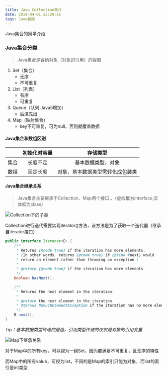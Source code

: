 ```yaml
---
title: Java Collection简介
date: 2019-04-01 22:29:55
tags: Java基础
---
```




Java集合的简单介绍

<!-- more -->

### Java集合分类

> Java集合是容纳对象（对象的引用）的容器

1. Set（集合）
   * 无序
   * 不可重复
2. List（列表）
   * 有序
   * 可重复
3. Queue（队列 Java5增加）
   * 后进先出
4. Map（映射集合）
   * key不可重复，可为null，否则就覆盖数据



#### Java集合和数组区别

|      | 初始化时容量 |             存储类型             |
| :--: | :----------: | :------------------------------: |
| 集合 |   长度不定   |        基本数据类型，对象        |
| 数组 |   固定长度   | 对象，基本数据类型需转化成包装类 |



#### Java集合继承关系

> Java集合主要继承于Collection、Map两个接口 。（虚线框为interface,实体框为class）

![Collection下的子类](https://camo.githubusercontent.com/b1974bdd58e78c12612907d0ad27b893f8fbdbb9/687474703a2f2f75706c6f61642d696d616765732e6a69616e7368752e696f2f75706c6f61645f696d616765732f333938353536332d653766656266333634643864383233352e706e673f696d6167654d6f6772322f6175746f2d6f7269656e742f7374726970253743696d61676556696577322f322f772f31323430)

Collection进行迭代需要实现iterator()方法，该方法是为了获取一个迭代器（继承自iterator接口）

```java
public interface Iterator<E> {
    /**
     * Returns {@code true} if the iteration has more elements.
     * (In other words, returns {@code true} if {@link #next} would
     * return an element rather than throwing an exception.)
     *
     * @return {@code true} if the iteration has more elements
     */
    boolean hasNext();

    /**
     * Returns the next element in the iteration.
     *
     * @return the next element in the iteration
     * @throws NoSuchElementException if the iteration has no more elements
     */
    E next();
}
```

*Tip：基本数据类型传递的是值，引用类型传递的仅仅是对象的引用变量*



![Map下继承关系](https://camo.githubusercontent.com/517258d1f1e996c7a728c8fe067c439722fc61ce/687474703a2f2f75706c6f61642d696d616765732e6a69616e7368752e696f2f75706c6f61645f696d616765732f333938353536332d303630353231303738343961373630332e706e673f696d6167654d6f6772322f6175746f2d6f7269656e742f7374726970253743696d61676556696577322f322f772f31323430)



对于Map中的所有key，可以视为一组Set，因为都满足不可重复，且无序的特性

而Map中的所有value，可视为list，不同的是Map的索引只能为对象，而list的索引是int类型